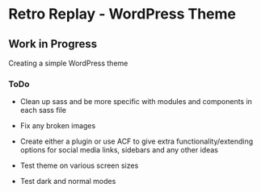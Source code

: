 # Retro Replay - WordPress Theme
## Work in Progress
Creating a simple WordPress theme

### ToDo

- Clean up sass and be more specific with modules and components in each sass file

- Fix any broken images 

- Create either a plugin or use ACF to give extra functionality/extending options for social media links, sidebars and any other ideas

- Test theme on various screen sizes

- Test dark and normal modes

  